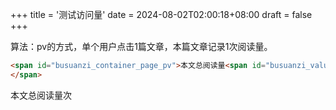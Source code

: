 +++
title = '测试访问量'
date = 2024-08-02T02:00:18+08:00
draft = false
+++

算法：pv的方式，单个用户点击1篇文章，本篇文章记录1次阅读量。
~~~html
<span id="busuanzi_container_page_pv">本文总阅读量<span id="busuanzi_value_page_pv"></span>次
</span>
~~~

<span id="busuanzi_container_page_pv">本文总阅读量<span id="busuanzi_value_page_pv"></span>次
</span>